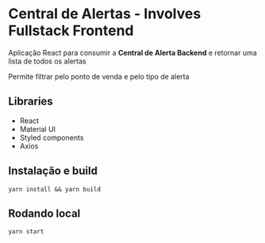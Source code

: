 # Central de Alertas - Involves Fullstack Frontend

Aplicação React para consumir a __Central de Alerta Backend__ e retornar uma lista de todos os alertas

Permite filtrar pelo ponto de venda e pelo tipo de alerta

## Libraries
* React
* Material UI
* Styled components
* Axios

## Instalação e build

```yarn install && yarn build```

## Rodando local

```yarn start```